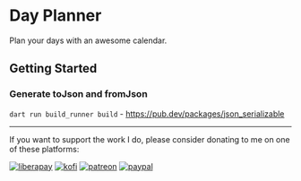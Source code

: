 # Day Planner

Plan your days with an awesome calendar.

## Getting Started

### Generate toJson and fromJson

`dart run build_runner build` - https://pub.dev/packages/json_serializable

---

If you want to support the work I do, please consider donating to me on one of these platforms:

[<img alt="liberapay" src="https://img.shields.io/badge/-LiberaPay-EBC018?style=flat-square&logo=liberapay&logoColor=white" />](https://liberapay.com/stevesteacher/)
[<img alt="kofi" src="https://img.shields.io/badge/-Kofi-7648BB?style=flat-square&logo=ko-fi&logoColor=white" />](https://ko-fi.com/stevesteacher)
[<img alt="patreon" src="https://img.shields.io/badge/-Patreon-F43F4B?style=flat-square&logo=patreon&logoColor=white" />](https://www.patreon.com/Stevesteacher)
[<img alt="paypal" src="https://img.shields.io/badge/-PayPal-0c1a55?style=flat-square&logo=paypal&logoColor=white" />](https://www.paypal.com/donate/?hosted_button_id=P9V2M4Q6WYHR8)
